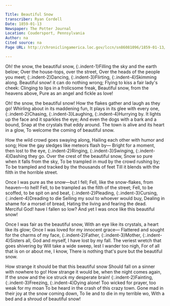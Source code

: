 ```yaml
---

Title: Beautiful Snow
transcriber: Ryan Cordell
Date: 1859-01-13
Newspaper: The Potter Journal
Location: Coudersport, Pennsylvania
Author: na
Cited source: na
Page URL: http://chroniclingamerica.loc.gov/lccn/sn86081096/1859-01-13/ed-1/seq-1/

---
```


Oh! the snow, the beautiful snow,
{:.indent-1}Filling the sky and the earth below;
Over the house-tops, over the street,
Over the heads of the people you meet;
{:.indent-2}Dancing,
{:.indent-3}Flirting,
{:.indent-4}Skimming along.
Beautiful snow! it can do nothing wrong;
Flying to kiss a fair lady's cheek:
Clinging to lips in a frolicsome freak,
Beautiful snow, from the heavens above,
Pure as an angel and fickle as love!

Oh! the snow, the beautiful snow!
How the flakes gather and laugh as they go!
Whirling about in its maddening fun,
It plays in its glee with every one,
{:.indent-2}Chasing,
{:.indent-3}Laughing,
{:.indent-4}Hurrying by.
It lights up the face and it sparkles the eye;
And even the dogs with a bark and a bound,
Snap at the crystals that eddy around.
The town is alive and its heart in a glow,
To welcome the coming of beautiful snow.

How the wild crowd goes swaying along,
Hailing each other with humor and song;
How the gay sledges like meteors flash by—
Bright for a moment, then lost to the eye,
{:.indent-2}Ringing,
{:.indent-3}Swinging,
{:.indent-4}Dashing they go.
Over the crest of the beautiful snow,
Snow so pure when it falls from the sky,
To be trampled in mud by the crowd rushing by;
To be trampled and tracked by the thousands of feet
Till it blends with the filth in the horrible street.

Once I was pure as the snow—but I fell;
Fell, like the snow-flakes, from heaven—to hell!
Fell, to be trampled as the filth of the street;
Fell, to be scoffed, to be spit on and beat,
{:.indent-2}Pleading,
{:.indent-3}Cursing,
{:.indent-4}Dreading to die
Selling my soul to whoever would buy,
Dealing in shame for a morsel of bread,
Hating the living and fearing the dead.
Merciful God! have I fallen so low?
And yet I was once like this beautiful snow!

Once I was fair as the beautiful snow,
With an eye like its crystals, a heart like its glow;
Once I was loved for my innocent grace—
Flattered and sought for the charms of my face,
{:.indent-2}Father,
{:.indent-3}Mother,
{:.indent-4}Sisters all,
God and myself, I have lost by my fall.
The veriest wretch that goes shivering by
Will take a wide sweep, lest I wander too nigh,
For of all that is on or about me, I know,
There is nothing that's pure but the beautiful snow.

How strange it should be that this beautiful snow
Should fall on a sinner with nowhere to go!
How strange it would be, when the night comes again,
If the snow and the ice struck my desperate brain!
{:.indent-2}Fainting,
{:.indent-3}Freezing,
{:.indent-4}Dying alone!
Too wicked for prayer, too weak for my moan
To be heard in the crash of this crazy town.
Gone mad in their joy at the snow coming down,
To lie and to die in my terrible wo,
With a bed and a shroud of beautiful snow!
